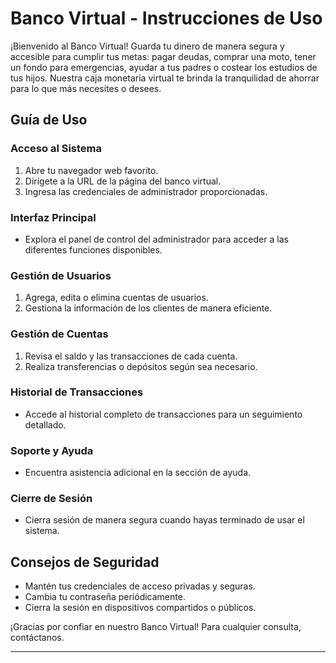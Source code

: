 
# Banco Virtual - Instrucciones de Uso

¡Bienvenido al Banco Virtual!
Guarda tu dinero de manera segura y accesible para cumplir tus metas: pagar deudas, comprar una moto, tener un fondo para emergencias, ayudar a tus padres o costear los estudios de tus hijos. 
Nuestra caja monetaria virtual te brinda la tranquilidad de ahorrar para lo que más necesites o desees.
## Guía de Uso

### Acceso al Sistema

1. Abre tu navegador web favorito.
2. Dirígete a la URL de la página del banco virtual.
3. Ingresa las credenciales de administrador proporcionadas.

### Interfaz Principal

- Explora el panel de control del administrador para acceder a las diferentes funciones disponibles.

### Gestión de Usuarios

1. Agrega, edita o elimina cuentas de usuarios.
2. Gestiona la información de los clientes de manera eficiente.

### Gestión de Cuentas

1. Revisa el saldo y las transacciones de cada cuenta.
2. Realiza transferencias o depósitos según sea necesario.

### Historial de Transacciones

- Accede al historial completo de transacciones para un seguimiento detallado.

### Soporte y Ayuda

- Encuentra asistencia adicional en la sección de ayuda.

### Cierre de Sesión

- Cierra sesión de manera segura cuando hayas terminado de usar el sistema.

## Consejos de Seguridad

- Mantén tus credenciales de acceso privadas y seguras.
- Cambia tu contraseña periódicamente.
- Cierra la sesión en dispositivos compartidos o públicos.

¡Gracias por confiar en nuestro Banco Virtual! Para cualquier consulta, contáctanos.

--- 
